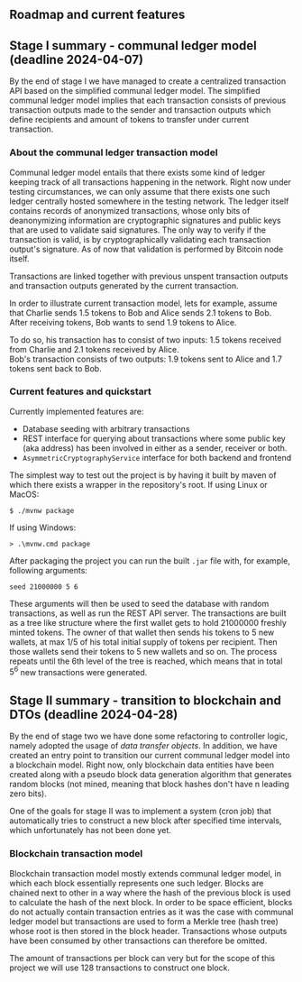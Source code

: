 ## Roadmap and current features

## Stage I summary - communal ledger model (deadline 2024-04-07)

By the end of stage I we have managed to create a centralized transaction API based on the simplified communal ledger model. The simplified communal ledger model
implies that each transaction consists of previous transaction outputs made to the sender and transaction outputs which define recipients and amount of tokens to transfer
under current transaction.

### About the communal ledger transaction model

Communal ledger model entails that there exists some kind of ledger keeping track of all transactions happening in the network. Right now under testing circumstances, we can
only assume that there exists one such ledger centrally hosted somewhere in the testing network. The ledger itself contains records of anonymized transactions, whose only bits of
deanonymizing information are cryptographic signatures and public keys that are used to validate said signatures. The only way to verify if the transaction is valid, is by
cryptographically validating each transaction output's signature. As of now that validation is performed by Bitcoin node itself.

Transactions are linked together with previous unspent transaction outputs and transaction outputs generated by the current transaction.

In order to illustrate current transaction model, lets for example, assume that Charlie sends 1.5 tokens to Bob and Alice sends 2.1 tokens to Bob.  
After receiving tokens, Bob wants to send 1.9 tokens to Alice.

To do so, his transaction has to consist of two inputs: 1.5 tokens received from Charlie and 2.1 tokens received by Alice.  
Bob's transaction consists of two outputs: 1.9 tokens sent to Alice and 1.7 tokens sent back to Bob.

### Current features and quickstart

Currently implemented features are:
* Database seeding with arbitrary transactions
* REST interface for querying about transactions where some public key (aka address) has been involved in either as a sender, receiver or both.
* `AsymmetricCryptographyService` interface for both backend and frontend

The simplest way to test out the project is by having it built by maven of which there exists a wrapper in the repository's root. If using Linux or MacOS:
```
$ ./mvnw package
```

If using Windows:
```
> .\mvnw.cmd package
```

After packaging the project you can run the built `.jar` file with, for example, following arguments:
```
seed 21000000 5 6
```

These arguments will then be used to seed the database with random transactions, as well as run the REST API server. The transactions are built as a tree like structure
where the first wallet gets to hold 21000000 freshly minted tokens. The owner of that wallet then sends his tokens to 5 new wallets, at max 1/5 of his total initial supply
of tokens per recipient. Then those wallets send their tokens to 5 new wallets and so on. The process repeats until the 6th level of the tree is reached, which means that in total
$5^6$ new transactions were generated.

## Stage II summary - transition to blockchain and DTOs (deadline 2024-04-28)

By the end of stage two we have done some refactoring to controller logic, namely adopted the usage
of *data transfer objects*. In addition, we have created an entry point to transition our current 
communal ledger model into a blockchain model. Right now, only blockchain data entities have been created 
along with a pseudo block data generation algorithm that generates random blocks (not mined, meaning that 
block hashes don't have n leading zero bits).

One of the goals for stage II was to implement a system (cron job) that automatically tries to construct
a new block after specified time intervals, which unfortunately has not been done yet.

### Blockchain transaction model

Blockchain transaction model mostly extends communal ledger model, in which each block essentially represents one such ledger. 
Blocks are chained next to other in a way where the hash of the previous block is used to calculate the hash of the next block. 
In order to be space efficient, blocks do not actually contain transaction entries as it was the case with communal ledger model
but transactions are used to form a Merkle tree (hash tree) whose root is then stored in the block header. Transactions whose outputs
have been consumed by other transactions can therefore be omitted.

The amount of transactions per block can very but for the scope of this project we will use 128 transactions to construct one block.
